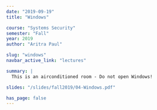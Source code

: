 ```yaml
---
date: "2019-09-19"
title: "Windows"

course: "Systems Security"
semester: "Fall"
year: 2019
author: "Aritra Paul"

slug: "windows"
navbar_active_link: "lectures"

summary: |
  This is an airconditioned room - Do not open Windows! 

slides: "/slides/fall2019/04-Windows.pdf"

has_page: false
---
```

